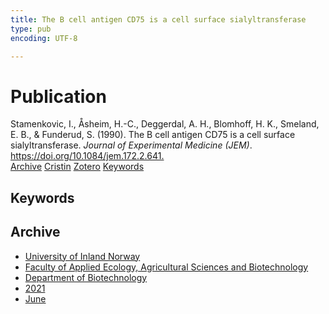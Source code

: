 ```yaml
---
title: The B cell antigen CD75 is a cell surface sialyltransferase
type: pub
encoding: UTF-8

---
```

<h1>Publication</h1>
<article id="csl-bib-container-R7H9XYQ8" class="csl-bib-container">
  <div class="csl-bib-body"> <div class="csl-entry">Stamenkovic, I., Åsheim, H.-C., Deggerdal, A. H., Blomhoff, H. K., Smeland, E. B., &#38; Funderud, S. (1990). The B cell antigen CD75 is a cell surface sialyltransferase. <i>Journal of Experimental Medicine (JEM)</i>. <a href="https://doi.org/10.1084/jem.172.2.641.">https://doi.org/10.1084/jem.172.2.641.</a></div> </div>
  <div class="csl-bib-buttons">
    <a href="#taxonomy-article-R7H9XYQ8" alt="archive" class="csl-bib-button">Archive</a>
    <a href="https://app.cristin.no/results/show.jsf?id=1912985" alt="Cristin" class="csl-bib-button">Cristin</a>
    <a href="http://zotero.org/groups/5881554/items/R7H9XYQ8" alt="Zotero" class="csl-bib-button">Zotero</a>
    <a href="#keywords-article-R7H9XYQ8" alt="keywords" class="csl-bib-button">Keywords</a>
  </div>
  <div id="csl-bib-meta-container-R7H9XYQ8"></div>
</article>
<div id="csl-bib-meta-R7H9XYQ8" class="csl-bib-meta">
  <article id="keywords-article-R7H9XYQ8" class="keywords-article">
    <h1>Keywords</h1>
    
  </article>
  <article id="taxonomy-article-R7H9XYQ8" class="taxonomy-article">
    <h1>Archive</h1>
    <ul>
      <li>
        <a href="/en/archive/?key=3DCRN523">University of Inland Norway</a>
      </li>
      <li>
        <a href="/en/archive/?key=T77LXH6D">Faculty of Applied Ecology, Agricultural Sciences and Biotechnology</a>
      </li>
      <li>
        <a href="/en/archive/?key=VL6KDQ85">Department of Biotechnology</a>
      </li>
      <li>
        <a href="/en/archive/?key=FJH75VJD">2021</a>
      </li>
      <li>
        <a href="/en/archive/?key=WWU8EN66">June</a>
      </li>
    </ul>
  </article>
</div>
